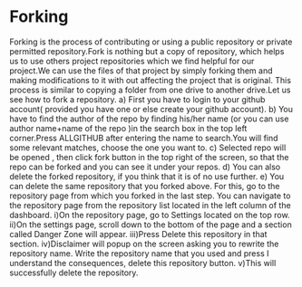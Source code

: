 # Forking
Forking is the process of contributing or using  a public repository or private permitted repository.Fork is nothing but a copy of repository, which helps us to use others project repositories which we find helpful for our project.We can use the files of that project by simply forking them and making modifications to it with out affecting the project that is original.
This process is similar to copying a folder from one drive to another drive.Let us see how to fork a repository.
  a) First you have to login to your github account( provided you have one or else create your github account).
  b) You have to find the author of the repo by finding his/her name (or you can use author name+name of the repo )in the search box in the top left corner.Press ALLGITHUB          after entering the name to search.You will find some relevant matches, choose the one you want to.
  c) Selected repo will be opened , then click fork button in the top right of the screen, so that the repo can be forked and you can see it under your repos.
  d) You can also delete the forked repository, if you think that it is of no use further.
  e) You can delete the same repository that you forked above. For this, go to the repository page from which you forked in the last step. You can navigate to the                    repository page from the repository list located in the left column of the dashboard.
     i)On the repository page, go to Settings located on the top row.
     ii)On the settings page, scroll down to the bottom of the page and a section called Danger Zone will appear.
     iii)Press Delete this repository in that section.
     iv)Disclaimer will popup on the screen asking you to rewrite the repository name. Write the repository name that you used and press I understand the consequences, delete           this repository button.
     v)This will successfully delete the repository.
